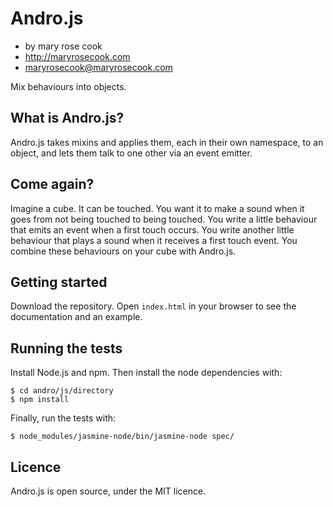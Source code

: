 # Andro.js

* by mary rose cook
* http://maryrosecook.com
* maryrosecook@maryrosecook.com

Mix behaviours into objects.

## What is Andro.js?

Andro.js takes mixins and applies them, each in their own namespace, to an object, and lets them talk to one other via an event emitter.

## Come again?

Imagine a cube.  It can be touched.  You want it to make a sound when it goes from not being touched to being touched.  You write a little behaviour that emits an event when a first touch occurs.  You write another little behaviour that plays a sound when it receives a first touch event.  You combine these behaviours on your cube with Andro.js.

## Getting started

Download the repository.  Open `index.html` in your browser to see the documentation and an example.

## Running the tests

Install Node.js and npm.  Then install the node dependencies with:

    $ cd andro/js/directory
    $ npm install

Finally, run the tests with:

    $ node_modules/jasmine-node/bin/jasmine-node spec/

## Licence

Andro.js is open source, under the MIT licence.



